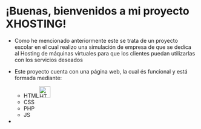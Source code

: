 # ¡Buenas, bienvenidos a mi proyecto XHOSTING!

- Como he mencionado anteriormente este se trata de un proyecto escolar en el cual realizo una simulación de empresa de que se dedica al Hosting de máquinas virtuales para que los clientes puedan utilizarlas con los servicios deseados
- Este proyecto cuenta con una página web, la cual és funcional y está formada mediante:
    - HTML<img src="https://upload.wikimedia.org/wikipedia/commons/6/61/HTML5_logo_and_wordmark.svg" alt="HTML5 Logo" width="30"/>
    - CSS
    - PHP
    - JS

-
